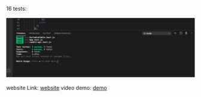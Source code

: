 16 tests: <br></br>
<img src="./tests.png"></img> <br></br>
website Link: <a href="https://gracious-raman-c9c5c9.netlify.app/">website</a>
video demo: <a href="https://usc.zoom.us/rec/play/a1d4CEBnQuE7eVihB-ebiQ9Jqm3M4mzo829j8fU8qwHIxD1IZ3u5EaGWSSr_3Y7iifHaIA1Aa_2KF56N.gbHmGGuSDZHuSFjX?continueMode=true">demo</a>
